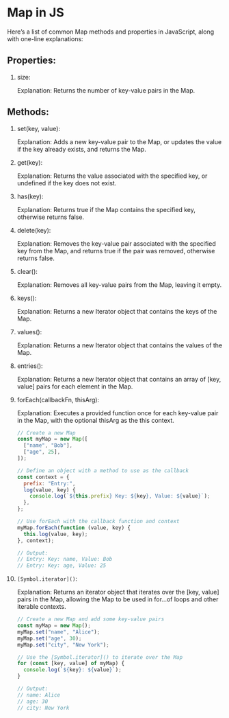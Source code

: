 # Map in JS

Here’s a list of common Map methods and properties in JavaScript, along with one-line explanations:

## Properties:

1. size:

   Explanation: Returns the number of key-value pairs in the Map.

## Methods:

1. set(key, value):

   Explanation: Adds a new key-value pair to the Map, or updates the value if the key already exists, and returns the Map.

2. get(key):

   Explanation: Returns the value associated with the specified key, or undefined if the key does not exist.

3. has(key):

   Explanation: Returns true if the Map contains the specified key, otherwise returns false.

4. delete(key):

   Explanation: Removes the key-value pair associated with the specified key from the Map, and returns true if the pair was removed, otherwise returns false.

5. clear():

   Explanation: Removes all key-value pairs from the Map, leaving it empty.

6. keys():

   Explanation: Returns a new Iterator object that contains the keys of the Map.

7. values():

   Explanation: Returns a new Iterator object that contains the values of the Map.

8. entries():

   Explanation: Returns a new Iterator object that contains an array of [key, value] pairs for each element in the Map.

9. forEach(callbackFn, thisArg):

   Explanation: Executes a provided function once for each key-value pair in the Map, with the optional thisArg as the this context.

   ```javascript
   // Create a new Map
   const myMap = new Map([
     ["name", "Bob"],
     ["age", 25],
   ]);

   // Define an object with a method to use as the callback
   const context = {
     prefix: "Entry:",
     log(value, key) {
       console.log(`${this.prefix} Key: ${key}, Value: ${value}`);
     },
   };

   // Use forEach with the callback function and context
   myMap.forEach(function (value, key) {
     this.log(value, key);
   }, context);

   // Output:
   // Entry: Key: name, Value: Bob
   // Entry: Key: age, Value: 25
   ```

10. `[Symbol.iterator]()`:

    Explanation: Returns an iterator object that iterates over the [key, value] pairs in the Map, allowing the Map to be used in for...of loops and other iterable contexts.

    ```javascript
    // Create a new Map and add some key-value pairs
    const myMap = new Map();
    myMap.set("name", "Alice");
    myMap.set("age", 30);
    myMap.set("city", "New York");

    // Use the [Symbol.iterator]() to iterate over the Map
    for (const [key, value] of myMap) {
      console.log(`${key}: ${value}`);
    }

    // Output:
    // name: Alice
    // age: 30
    // city: New York
    ```
